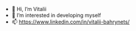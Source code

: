 - 👋 Hi, I’m Vitalii
- 👀 I’m interested in developing myself
- 📫 https://www.linkedin.com/in/vitalii-bahrynets/

<!---
NeoSeuc/NeoSeuc is a ✨ special ✨ repository because its `README.md` (this file) appears on your GitHub profile.
You can click the Preview link to take a look at your changes.
--->
